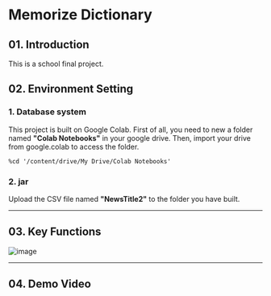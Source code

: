 # Memorize Dictionary


## 01. Introduction
This is a school final project.
## 02. Environment Setting
### 1. Database system
This project is built on Google Colab. First of all, you need to new a folder named **"Colab Notebooks"** in your google drive. Then, import your drive from google.colab to access the folder.
```
%cd '/content/drive/My Drive/Colab Notebooks'
```
### 2. jar
Upload the CSV file named **"NewsTitle2"** to the folder you have built.
***
## 03. Key Functions
![image](https://raw.githubusercontent.com/Wei-Hsi/template/main/all%20project%20layout/java%20app/main%20page.png?token=ARU42BQOBWNDS5QKDYFCAULBPWXSA<width="50%">)
***
## 04. Demo Video


